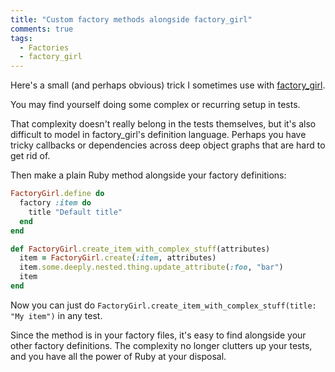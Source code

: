 ```yaml
---
title: "Custom factory methods alongside factory_girl"
comments: true
tags:
  - Factories
  - factory_girl
---
```


Here's a small (and perhaps obvious) trick I sometimes use with [factory_girl](https://github.com/thoughtbot/factory_girl).

You may find yourself doing some complex or recurring setup in tests.

That complexity doesn't really belong in the tests themselves, but it's also difficult to model in factory_girl's definition language. Perhaps you have tricky callbacks or dependencies across deep object graphs that are hard to get rid of.

Then make a plain Ruby method alongside your factory definitions:

``` ruby item_factory.rb
FactoryGirl.define do
  factory :item do
    title "Default title"
  end
end

def FactoryGirl.create_item_with_complex_stuff(attributes)
  item = FactoryGirl.create(:item, attributes)
  item.some.deeply.nested.thing.update_attribute(:foo, "bar")
  item
end
```

Now you can just do `FactoryGirl.create_item_with_complex_stuff(title: "My item")` in any test.

Since the method is in your factory files, it's easy to find alongside your other factory definitions. The complexity no longer clutters up your tests, and you have all the power of Ruby at your disposal.
